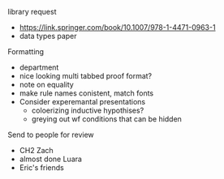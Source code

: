 library request
* https://link.springer.com/book/10.1007/978-1-4471-0963-1
* data types paper

Formatting
* department
* nice looking multi tabbed proof format?
* note on equality
* make rule names conistent, match fonts
* Consider experemantal presentations
  * coloerizing inductive hypothises?
  * greying out wf conditions that can be hidden

Send to people for review
* CH2 Zach
* almost done Luara
* Eric's friends
